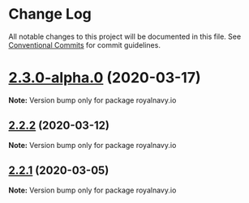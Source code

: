 # Change Log

All notable changes to this project will be documented in this file.
See [Conventional Commits](https://conventionalcommits.org) for commit guidelines.

# [2.3.0-alpha.0](https://github.com/Royal-Navy/standards-toolkit/compare/2.2.1...2.3.0-alpha.0) (2020-03-17)

**Note:** Version bump only for package royalnavy.io





## [2.2.2](https://github.com/Royal-Navy/standards-toolkit/compare/2.2.1...2.2.2) (2020-03-12)

**Note:** Version bump only for package royalnavy.io





## [2.2.1](https://github.com/Royal-Navy/standards-toolkit/compare/2.2.0...2.2.1) (2020-03-05)

**Note:** Version bump only for package royalnavy.io

